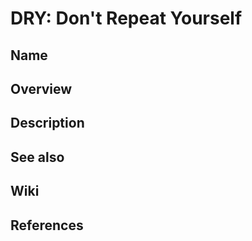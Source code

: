 # DRY: Don't Repeat Yourself

## Name

## Overview

## Description

## See also

## Wiki

## References
